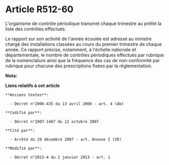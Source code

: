 # Article R512-60

L'organisme de contrôle périodique transmet chaque trimestre au préfet la liste des contrôles effectués.

Le rapport sur son activité de l'année écoulée est adressé au ministre chargé des installations classées au cours du premier
trimestre de chaque année. Ce rapport précise, notamment, à l'échelle nationale et départementale, le nombre de contrôles
périodiques effectués par rubrique de la nomenclature ainsi que la fréquence des cas de non-conformité par rubrique pour
chacune des prescriptions fixées par la réglementation.

**Nota:**



**Liens relatifs à cet article**

	**Anciens textes**:

	  - Décret n°2006-435 du 13 avril 2006 - art. 4 (Ab)

	**Codifié par**:

	  - Décret n°2007-1467 du 12 octobre 2007

	**Cité par**:

	  - Arrêté du 28 décembre 2007 - art. Annexe I (VD)

	**Modifié par**:

	  - Décret n°2013-4 du 2 janvier 2013 - art. 1
